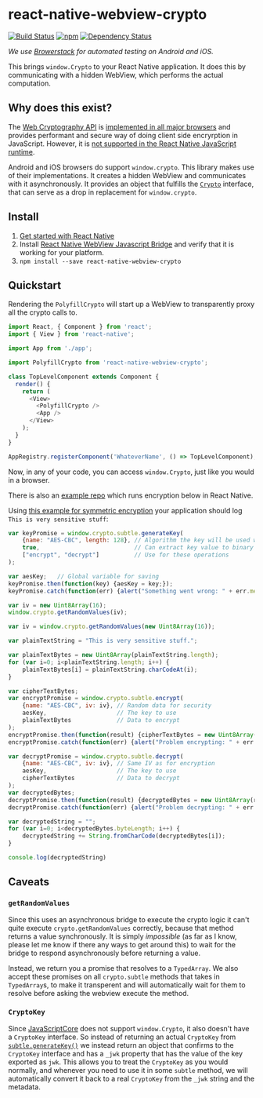 # react-native-webview-crypto

[![Build Status](https://travis-ci.org/saulshanabrook/react-native-webview-crypto.svg?branch=master)](https://travis-ci.org/saulshanabrook/react-native-webview-crypto)
[![npm](https://img.shields.io/npm/v/npm.svg?maxAge=2592000?style=flat-square)](https://www.npmjs.com/package/react-native-webview-crypto)
[![Dependency Status](https://dependencyci.com/github/saulshanabrook/react-native-webview-crypto/badge)](https://dependencyci.com/github/saulshanabrook/react-native-webview-crypto)

*We use [Browerstack](https://www.browserstack.com) for automated testing on Android and iOS.*

This brings `window.Crypto` to your React Native application. It does this
by communicating with a hidden WebView, which performs the actual
computation.

## Why does this exist?

The [Web Cryptography API](https://developer.mozilla.org/en-US/docs/Web/API/Web_Crypto_API)
is [implemented in all major browsers](http://caniuse.com/#feat=cryptography)
and provides performant and secure way of doing client side encryrption in
JavaScript. However, it is [not supported in the React Native JavaScript runtime](https://github.com/facebook/react-native/issues/1189).

Android and iOS browsers do support `window.crypto`.
This library makes use of their implementations. It creates a hidden WebView
and communicates with it asynchronously. It provides an object
that fulfills the [`Crypto`](https://developer.mozilla.org/en-US/docs/Web/API/Crypto)
interface, that can serve as a drop in replacement for `window.crypto`.

## Install

1. [Get started with React Native](https://facebook.github.io/react-native/docs/getting-started.html)
2. Install [React Native WebView Javascript Bridge](https://github.com/alinz/react-native-webview-bridge)
   and verify that it is working for your platform.
3. `npm install --save react-native-webview-crypto`


## Quickstart

Rendering the `PolyfillCrypto` will start up a WebView to transparently proxy
all the crypto calls to.

```javascript
import React, { Component } from 'react';
import { View } from 'react-native';

import App from './app';

import PolyfillCrypto from 'react-native-webview-crypto';

class TopLevelComponent extends Component {
  render() {
    return (
      <View>
        <PolyfillCrypto />
        <App />
      </View>
    );
  }
}

AppRegistry.registerComponent('WhateverName', () => TopLevelComponent);
```

Now, in any of your code, you can access `window.Crypto`, just like you would
in a browser.

There is also an [example repo](https://github.com/saulshanabrook/react-native-webview-crypto-example)
which runs encryption below in React Native.

Using [this example for symmetric encryption](https://blog.engelke.com/2014/06/22/symmetric-cryptography-in-the-browser-part-1/)
your application should log `This is very sensitive stuff`:


```javascript
var keyPromise = window.crypto.subtle.generateKey(
    {name: "AES-CBC", length: 128}, // Algorithm the key will be used with
    true,                           // Can extract key value to binary string
    ["encrypt", "decrypt"]          // Use for these operations
);

var aesKey;   // Global variable for saving
keyPromise.then(function(key) {aesKey = key;});
keyPromise.catch(function(err) {alert("Something went wrong: " + err.message);});

var iv = new Uint8Array(16);
window.crypto.getRandomValues(iv);

var iv = window.crypto.getRandomValues(new Uint8Array(16));

var plainTextString = "This is very sensitive stuff.";

var plainTextBytes = new Uint8Array(plainTextString.length);
for (var i=0; i<plainTextString.length; i++) {
    plainTextBytes[i] = plainTextString.charCodeAt(i);
}

var cipherTextBytes;
var encryptPromise = window.crypto.subtle.encrypt(
    {name: "AES-CBC", iv: iv}, // Random data for security
    aesKey,                    // The key to use
    plainTextBytes             // Data to encrypt
);
encryptPromise.then(function(result) {cipherTextBytes = new Uint8Array(result);});
encryptPromise.catch(function(err) {alert("Problem encrypting: " + err.message);});

var decryptPromise = window.crypto.subtle.decrypt(
    {name: "AES-CBC", iv: iv}, // Same IV as for encryption
    aesKey,                    // The key to use
    cipherTextBytes            // Data to decrypt
);
var decryptedBytes;
decryptPromise.then(function(result) {decryptedBytes = new Uint8Array(result);});
decryptPromise.catch(function(err) {alert("Problem decrypting: " + err.message); });

var decryptedString = "";
for (var i=0; i<decryptedBytes.byteLength; i++) {
    decryptedString += String.fromCharCode(decryptedBytes[i]);
}

console.log(decryptedString)
```


## Caveats

### `getRandomValues`

Since this uses an asynchronous bridge to execute the crypto logic it
can't quite execute `crypto.getRandomValues` correctly, because that method
returns a value synchronously. It is simply *impossible* (as far as I know,
please let me know if there any ways to get around this) to wait for the
bridge to respond asynchronously before returning a value.

Instead, we return you a promise that resolves to a `TypedArray`.
We also accept these promises on all `crypto.subtle` methods that takes in
`TypedArray`s, to make it transperent and will automatically wait for
them to resolve before asking the webview execute the method.

### `CryptoKey`
Since [JavaScriptCore](https://facebook.github.io/react-native/docs/javascript-environment.html#javascript-runtime)
does not support `window.Crypto`, it also doesn't have a `CryptoKey` interface.
So instead of returning an actual `CryptoKey` from
[`subtle.generateKey()`](https://developer.mozilla.org/en-US/docs/Web/API/SubtleCrypto/generateKey)
we instead return an object that confirms to the `CryptoKey` interface and has
a `_jwk` property that has the value of the key exported as `jwk`. This allows
you to treat the `CryptoKey` as you would normally, and whenever you need to use
it in some `subtle` method, we will automatically convert it back to a real
`CryptoKey` from the `_jwk` string and the metadata.
